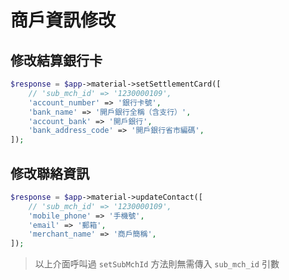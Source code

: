# 商戶資訊修改
## 修改結算銀行卡

```php
$response = $app->material->setSettlementCard([
    // 'sub_mch_id' => '1230000109',
    'account_number' => '銀行卡號',
    'bank_name' => '開戶銀行全稱（含支行）',
    'account_bank' => '開戶銀行',
    'bank_address_code' => '開戶銀行省市編碼',
]);
```
## 修改聯絡資訊

```php
$response = $app->material->updateContact([
    // 'sub_mch_id' => '1230000109',
    'mobile_phone' => '手機號',
    'email' => '郵箱',
    'merchant_name' => '商戶簡稱',
]);
```

> 以上介面呼叫過 `setSubMchId` 方法則無需傳入 `sub_mch_id` 引數